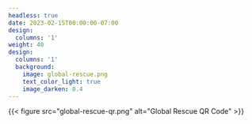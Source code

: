 ```yaml
---
headless: true
date: 2023-02-15T00:00:00-07:00
design:
  columns: '1'
weight: 40
design:
  columns: '1'
  background:
    image: global-rescue.png
    text_color_light: true
    image_darken: 0.4
---
```


{{< figure src="global-rescue-qr.png" alt="Global Rescue QR Code" >}}
